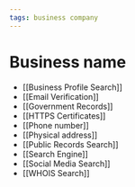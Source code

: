 ```yaml
---
tags: business company 
---
```


# Business name

- [[Business Profile Search]]
- [[Email Verification]]
- [[Government Records]]
- [[HTTPS Certificates]]
- [[Phone number]]
- [[Physical address]]
- [[Public Records Search]]
- [[Search Engine]]
- [[Social Media Search]]
- [[WHOIS Search]]
